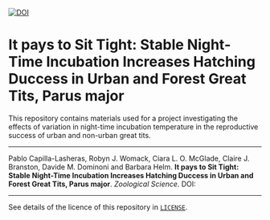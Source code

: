 [![DOI](https://zenodo.org/badge/508356105.svg)]()

# It pays to Sit Tight: Stable Night-Time Incubation Increases Hatching Duccess in Urban and Forest Great Tits, Parus major

This repository contains materials used for a project investigating the effects of variation in night-time incubation temperature in the reproductive success of urban and non-urban great tits.

---

Pablo Capilla-Lasheras, Robyn J. Womack, Ciara L. O. McGlade, Claire J. Branston, Davide M. Dominoni and Barbara Helm. **It pays to Sit Tight: Stable Night-Time Incubation Increases Hatching Duccess in Urban and Forest Great Tits, Parus major**. *Zoological Science*. DOI: 



---

See details of the licence of this repository in [`LICENSE`](https://github.com/PabloCapilla/incubation_variation/blob/main/LICENSE).